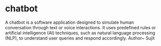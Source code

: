# chatbot
A chatbot is a software application designed to simulate human conversation through text or voice interactions. It uses predefined rules or artificial intelligence (AI) techniques, such as natural language processing (NLP), to understand user queries and respond accordingly. 
Author~ Sujit
